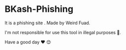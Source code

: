 # BKash-Phishing
It is a phishing site . Made by Weird Fuad.

I'm not responsible for use this tool in illegal purposes 🚫.

Have a good day ❤️ 😊 















